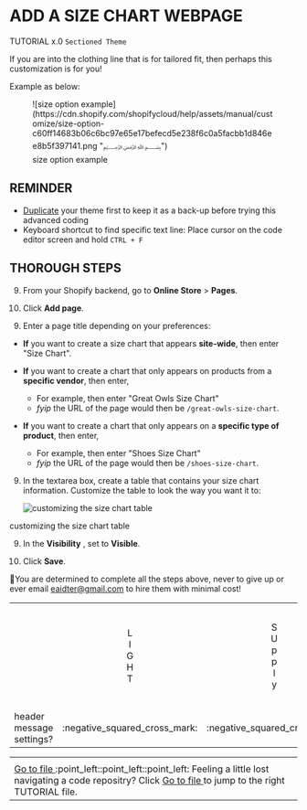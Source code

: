 # ADD A SIZE CHART WEBPAGE
TUTORIAL x.0 `Sectioned Theme` 

If you are into the clothing line that is for tailored fit, then perhaps this customization is for you!

Example as below:
<figure>
![size option example](https://cdn.shopify.com/shopifycloud/help/assets/manual/customize/size-option-c60ff14683b06c6bc97e65e17befecd5e238f6c0a5facbb1d846ee8b5f397141.png "﷽")
	<figcaption>
	size option example
	</figcaption> </figure>

## REMINDER

   - [Duplicate](https://help.shopify.com/en/manual/online-store/themes/managing-themes/duplicating-themes) your theme first to keep it as a back-up before trying this advanced coding
   - Keyboard shortcut to find specific text line: Place cursor on the code editor screen and hold `CTRL + F`

## THOROUGH STEPS

9. From your Shopify backend, go to __Online Store__ > __Pages__.

9. Click __Add page__.

<!-- ﷽          -->
9. Enter a page title depending on your preferences:

  + __If__ you want to create a size chart that appears __site-wide__, then enter "Size Chart". 

  + __If__ you want to create a chart that only appears on products from a __specific vendor__, then enter,
    - For example, then enter "Great Owls Size Chart"
    - _fyip_ the URL of the page would then be `/great-owls-size-chart`.

  + __If__ you want to create a chart that only appears on a __specific type of product__, then enter,
    - For example, then enter "Shoes Size Chart"
    - _fyip_ the URL of the page would then be `/shoes-size-chart`.

9. In the textarea box, create a table that contains your size chart information. Customize the table to look the way you want it to:

   ![customizing the size chart table](https://cdn.shopify.com/shopifycloud/help/assets/manual/customize/create-size-chart-table-87829d3cafeb26072e6b55c11f0c4dbb50675d916d98a9de2dd5a8656b7fccf5.png "﷽")
<figcaption>
customizing the size chart table
</figcaption> </figure>

9. In the __Visibility__ , set to __Visible__.

9. Click __Save__.

:mountain_bicyclist:You are determined to complete all the steps above, never to give up or ever email eaidter@gmail.com to hire them with minimal cost!

<meta name="generator" content="LibreOffice 7.0.4.2 (GNU/Linux)">
<table cellspacing="0" border="0"> <colgroup width="109" span="10"></colgroup> <tbody><tr> <td height="174" align="center"><br></td> <td align="center">L<br>I<br>G<br>H<br>T</td> <td align="center">S<br>U<br>p<br>p<br>l<br>y</td> <td align="center">M<br>I<br>n<br>i<br>m<br>a<br>l</td> <td align="center">D<br>A<br>w<br>n</td> <td align="center">D<br>E<br>b<br>u<br>t</td> <td align="center">N<br>A<br>r<br>r<br>a<br>t<br>i<br>v<br>e</td> <td align="center">B<br>O<br>u<br>n<br>d<br>l<br>e<br>s<br>s</td> <td align="center">V<br>E<br>n<br>t<br>u<br>r<br>e</td> <td align="center">V<br>I<br>n<br>t<br>a<br>g<br>e</td> </tr> <tr> <td height="21" align="left">header message settings?</td> <td align="center">:negative_squared_cross_mark:</td> <td align="center">:negative_squared_cross_mark:</td> <td align="center">:negative_squared_cross_mark:</td> <td align="center">:negative_squared_cross_mark:</td> <td align="center">:negative_squared_cross_mark:</td> <td align="center">:negative_squared_cross_mark:</td> <td align="center">:negative_squared_cross_mark:</td> <td align="center">:negative_squared_cross_mark:</td> <td align="center">:negative_squared_cross_mark:</td> </tr> </tbody></table>

<table><th><tr><td><a href="https://github.com/e-AIDter/Self-AID_Shopify/find/main"> Go to file </a> :point_left::point_left::point_left: Feeling a little lost navigating a code repositry? Click <a href="https://github.com/e-AIDter/Self-AID_Shopify/find/main"> Go to file </a> to jump to the right TUTORIAL file.</td></tr></th></table>
